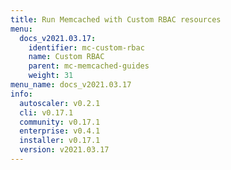 ```yaml
---
title: Run Memcached with Custom RBAC resources
menu:
  docs_v2021.03.17:
    identifier: mc-custom-rbac
    name: Custom RBAC
    parent: mc-memcached-guides
    weight: 31
menu_name: docs_v2021.03.17
info:
  autoscaler: v0.2.1
  cli: v0.17.1
  community: v0.17.1
  enterprise: v0.4.1
  installer: v0.17.1
  version: v2021.03.17
---
```


